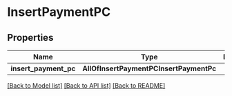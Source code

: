 # InsertPaymentPC

## Properties
Name | Type | Description | Notes
------------ | ------------- | ------------- | -------------
**insert_payment_pc** | **AllOfInsertPaymentPCInsertPaymentPc** |  | 

[[Back to Model list]](../README.md#documentation-for-models) [[Back to API list]](../README.md#documentation-for-api-endpoints) [[Back to README]](../README.md)


